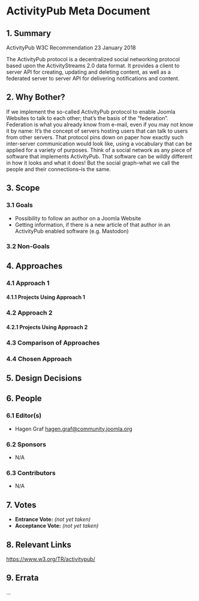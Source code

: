 # ActivityPub Meta Document

## 1. Summary

ActivityPub
W3C Recommendation 23 January 2018

The ActivityPub protocol is a decentralized social networking protocol based upon the ActivityStreams 2.0 data format. It provides a client to server API for creating, updating and deleting content, as well as a federated server to server API for delivering notifications and content.

## 2. Why Bother?

If we implement the so-called ActivityPub protocol to enable Joomla Websites to talk to each other; that’s the basis of the “federation”. Federation is what you already know from e-mail, even if you may not know it by name: It’s the concept of servers hosting users that can talk to users from other servers. That protocol pins down on paper how exactly such inter-server communication would look like, using a vocabulary that can be applied for a variety of purposes.
Think of a social network as any piece of software that implements ActivityPub. That software can be wildly different in how it looks and what it does! But the social graph–what we call the people and their connections–is the same.

## 3. Scope

### 3.1 Goals

- Possibility to follow an author on a Joomla Website
- Getting information, if there is a new article of that author in an ActivityPub enabled software (e.g. Mastodon)

### 3.2 Non-Goals

## 4. Approaches

### 4.1 Approach 1

#### 4.1.1 Projects Using Approach 1

### 4.2 Approach 2

#### 4.2.1 Projects Using Approach 2

### 4.3 Comparison of Approaches

### 4.4 Chosen Approach

## 5. Design Decisions

## 6. People

### 6.1 Editor(s)

* Hagen Graf <hagen.graf@community.joomla.org>

### 6.2 Sponsors

* N/A

### 6.3 Contributors

* N/A

## 7. Votes

* **Entrance Vote:** _(not yet taken)_
* **Acceptance Vote:** _(not yet taken)_

## 8. Relevant Links

https://www.w3.org/TR/activitypub/

## 9. Errata

...
